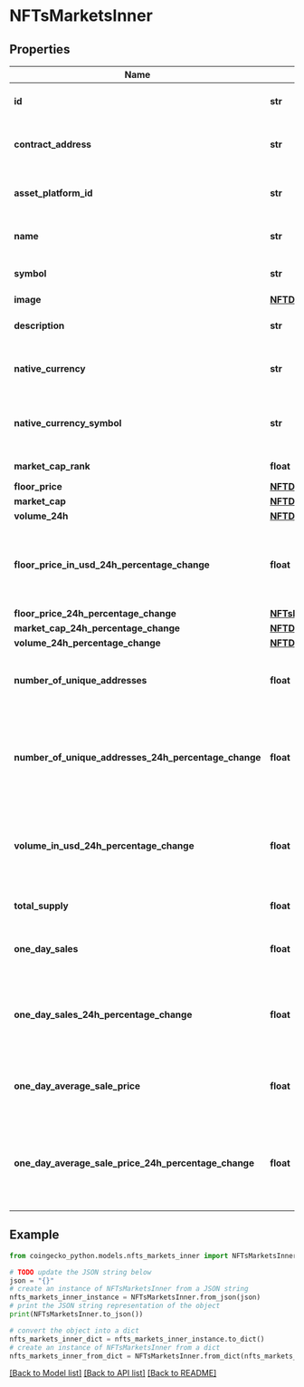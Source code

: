 # NFTsMarketsInner


## Properties

Name | Type | Description | Notes
------------ | ------------- | ------------- | -------------
**id** | **str** | NFT collection ID | [optional] 
**contract_address** | **str** | NFT collection contract address | [optional] 
**asset_platform_id** | **str** | NFT collection asset platform ID | [optional] 
**name** | **str** | NFT collection name | [optional] 
**symbol** | **str** | NFT collection symbol | [optional] 
**image** | [**NFTDataImage**](NFTDataImage.md) |  | [optional] 
**description** | **str** | NFT collection description | [optional] 
**native_currency** | **str** | NFT collection native currency | [optional] 
**native_currency_symbol** | **str** | NFT collection native currency symbol | [optional] 
**market_cap_rank** | **float** | coin market cap rank | [optional] 
**floor_price** | [**NFTDataFloorPrice**](NFTDataFloorPrice.md) |  | [optional] 
**market_cap** | [**NFTDataMarketCap**](NFTDataMarketCap.md) |  | [optional] 
**volume_24h** | [**NFTDataVolume24h**](NFTDataVolume24h.md) |  | [optional] 
**floor_price_in_usd_24h_percentage_change** | **float** | NFT collection floor price in usd 24 hours percentage change | [optional] 
**floor_price_24h_percentage_change** | [**NFTsMarketsInnerFloorPrice24hPercentageChange**](NFTsMarketsInnerFloorPrice24hPercentageChange.md) |  | [optional] 
**market_cap_24h_percentage_change** | [**NFTDataMarketCap24hPercentageChange**](NFTDataMarketCap24hPercentageChange.md) |  | [optional] 
**volume_24h_percentage_change** | [**NFTDataVolume24hPercentageChange**](NFTDataVolume24hPercentageChange.md) |  | [optional] 
**number_of_unique_addresses** | **float** | number of unique address owning the NFTs | [optional] 
**number_of_unique_addresses_24h_percentage_change** | **float** | number of unique address owning the NFTs 24 hours percentage change | [optional] 
**volume_in_usd_24h_percentage_change** | **float** | NFT collection volume in usd 24 hours percentage change | [optional] 
**total_supply** | **float** | NFT collection total supply | [optional] 
**one_day_sales** | **float** | NFT collection one day sales | [optional] 
**one_day_sales_24h_percentage_change** | **float** | NFT collection one day sales 24 hours percentage change | [optional] 
**one_day_average_sale_price** | **float** | NFT collection one day average sale price | [optional] 
**one_day_average_sale_price_24h_percentage_change** | **float** | NFT collection one day average sale price 24 hours percentage change | [optional] 

## Example

```python
from coingecko_python.models.nfts_markets_inner import NFTsMarketsInner

# TODO update the JSON string below
json = "{}"
# create an instance of NFTsMarketsInner from a JSON string
nfts_markets_inner_instance = NFTsMarketsInner.from_json(json)
# print the JSON string representation of the object
print(NFTsMarketsInner.to_json())

# convert the object into a dict
nfts_markets_inner_dict = nfts_markets_inner_instance.to_dict()
# create an instance of NFTsMarketsInner from a dict
nfts_markets_inner_from_dict = NFTsMarketsInner.from_dict(nfts_markets_inner_dict)
```
[[Back to Model list]](../README.md#documentation-for-models) [[Back to API list]](../README.md#documentation-for-api-endpoints) [[Back to README]](../README.md)


